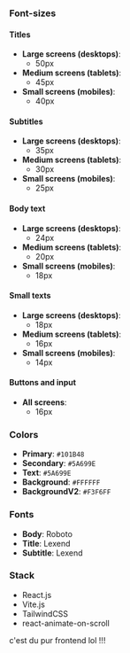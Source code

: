 
### Font-sizes

#### Titles
- **Large screens (desktops)**:
  - 50px
- **Medium screens (tablets)**:
  - 45px
- **Small screens (mobiles)**:
  - 40px

#### Subtitles
- **Large screens (desktops)**:
  - 35px
- **Medium screens (tablets)**:
  - 30px
- **Small screens (mobiles)**:
  - 25px

#### Body text
- **Large screens (desktops)**:
  - 24px
- **Medium screens (tablets)**:
  - 20px
- **Small screens (mobiles)**:
  - 18px

#### Small texts
- **Large screens (desktops)**:
  - 18px
- **Medium screens (tablets)**:
  - 16px
- **Small screens (mobiles)**:
  - 14px

#### Buttons and input
- **All screens**:
  - 16px

### Colors
- **Primary**: `#101B48`
- **Secondary**: `#5A699E`
- **Text**: `#5A699E`
- **Background**: `#FFFFFF`
- **BackgroundV2**: `#F3F6FF`

### Fonts
- **Body**: Roboto
- **Title**: Lexend
- **Subtitle**: Lexend


### Stack 

- React.js
- Vite.js
- TailwindCSS
- react-animate-on-scroll

c'est du pur frontend lol !!!
